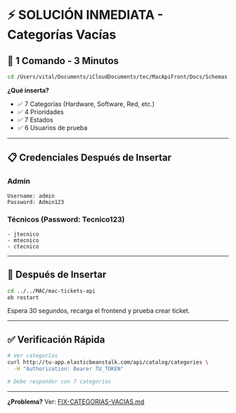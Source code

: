 # ⚡ SOLUCIÓN INMEDIATA - Categorías Vacías

## 🎯 **1 Comando - 3 Minutos**

```bash
cd /Users/vital/Documents/iCloudDocuments/tec/MacApiFront/Docs/Schemas && ./insert-seed-data.sh
```

**¿Qué inserta?**
- ✅ 7 Categorías (Hardware, Software, Red, etc.)
- ✅ 4 Prioridades
- ✅ 7 Estados
- ✅ 6 Usuarios de prueba

---

## 📋 **Credenciales Después de Insertar**

### **Admin**
```
Username: admin
Password: Admin123
```

### **Técnicos** (Password: Tecnico123)
```
- jtecnico
- mtecnico
- ctecnico
```

---

## 🔄 **Después de Insertar**

```bash
cd ../../MAC/mac-tickets-api
eb restart
```

Espera 30 segundos, recarga el frontend y prueba crear ticket.

---

## ✅ **Verificación Rápida**

```bash
# Ver categorías
curl http://tu-app.elasticbeanstalk.com/api/catalog/categories \
  -H "Authorization: Bearer TU_TOKEN"

# Debe responder con 7 categorías
```

---

**¿Problema?** Ver: [FIX-CATEGORIAS-VACIAS.md](FIX-CATEGORIAS-VACIAS.md)

